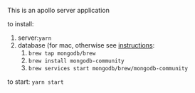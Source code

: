 This is an apollo server application

to install:
1. server:`yarn`
1. database (for mac, otherwise see [instructions](https://docs.mongodb.com/manual/administration/install-community/): 
   1. `brew tap mongodb/brew`
   1. `brew install mongodb-community`
   1. `brew services start mongodb/brew/mongodb-community`

to start:
`yarn start`

